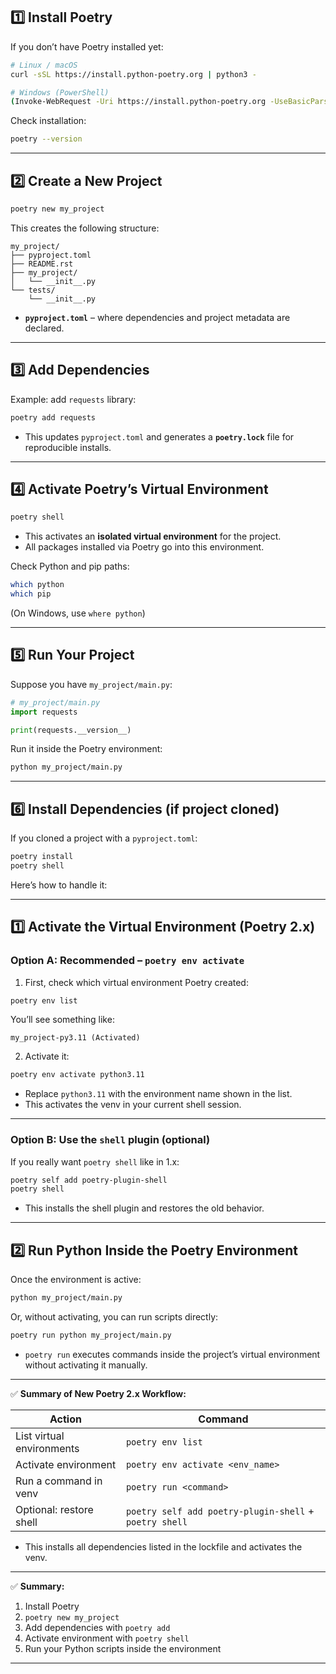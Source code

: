 ## 1️⃣ Install Poetry

If you don’t have Poetry installed yet:

```bash
# Linux / macOS
curl -sSL https://install.python-poetry.org | python3 -

# Windows (PowerShell)
(Invoke-WebRequest -Uri https://install.python-poetry.org -UseBasicParsing).Content | python -
```

Check installation:

```bash
poetry --version
```

---

## 2️⃣ Create a New Project

```bash
poetry new my_project
```

This creates the following structure:

```
my_project/
├── pyproject.toml
├── README.rst
├── my_project/
│   └── __init__.py
└── tests/
    └── __init__.py
```

* **`pyproject.toml`** – where dependencies and project metadata are declared.

---

## 3️⃣ Add Dependencies

Example: add `requests` library:

```bash
poetry add requests
```

* This updates `pyproject.toml` and generates a **`poetry.lock`** file for reproducible installs.

---

## 4️⃣ Activate Poetry’s Virtual Environment

```bash
poetry shell
```

* This activates an **isolated virtual environment** for the project.
* All packages installed via Poetry go into this environment.

Check Python and pip paths:

```bash
which python
which pip
```

(On Windows, use `where python`)

---

## 5️⃣ Run Your Project

Suppose you have `my_project/main.py`:

```python
# my_project/main.py
import requests

print(requests.__version__)
```

Run it inside the Poetry environment:

```bash
python my_project/main.py
```

---

## 6️⃣ Install Dependencies (if project cloned)

If you cloned a project with a `pyproject.toml`:

```bash
poetry install
poetry shell
```

Here’s how to handle it:

---

## 1️⃣ Activate the Virtual Environment (Poetry 2.x)

### Option A: Recommended – `poetry env activate`

1. First, check which virtual environment Poetry created:

```bash
poetry env list
```

You’ll see something like:

```
my_project-py3.11 (Activated)
```

2. Activate it:

```bash
poetry env activate python3.11
```

* Replace `python3.11` with the environment name shown in the list.
* This activates the venv in your current shell session.

---

### Option B: Use the `shell` plugin (optional)

If you really want `poetry shell` like in 1.x:

```bash
poetry self add poetry-plugin-shell
poetry shell
```

* This installs the shell plugin and restores the old behavior.

---

## 2️⃣ Run Python Inside the Poetry Environment

Once the environment is active:

```bash
python my_project/main.py
```

Or, without activating, you can run scripts directly:

```bash
poetry run python my_project/main.py
```

* `poetry run` executes commands inside the project’s virtual environment without activating it manually.

---

✅ **Summary of New Poetry 2.x Workflow:**

| Action                    | Command                                                |
| ------------------------- | ------------------------------------------------------ |
| List virtual environments | `poetry env list`                                      |
| Activate environment      | `poetry env activate <env_name>`                       |
| Run a command in venv     | `poetry run <command>`                                 |
| Optional: restore shell   | `poetry self add poetry-plugin-shell` + `poetry shell` |


* This installs all dependencies listed in the lockfile and activates the venv.

---

✅ **Summary:**

1. Install Poetry
2. `poetry new my_project`
3. Add dependencies with `poetry add`
4. Activate environment with `poetry shell`
5. Run your Python scripts inside the environment

---
